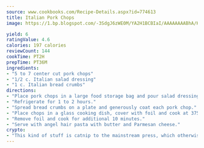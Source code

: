 ```yaml
---
source: www.cookbooks.com/Recipe-Details.aspx?id=774613
title: Italian Pork Chops
image: https://1.bp.blogspot.com/-3SdgJ6zWE0M/YA2H1BCBIaI/AAAAAAAABhA/KLu9yTsYBMkJQudB_uFGwTypBtmTiBfZgCLcBGAsYHQ/s320/4.png

yield: 6
ratingValue: 4.6
calories: 197 calories
reviewCount: 144
cookTime: PT2H
prepTime: PT36M
ingredients:
- "5 to 7 center cut pork chops"
- "1/2 c. Italian salad dressing"
- "1 c. Italian bread crumbs"
directions:
- "Place pork chops in a large food storage bag and pour salad dressing into it."
- "Refrigerate for 1 to 2 hours."
- "Spread bread crumbs on a plate and generously coat each pork chop."
- "Place chops in a glass cooking dish, cover with foil and cook at 375u00b0 for 40 minutes."
- "Remove foil and cook for additional 10 minutes."
- "Serve with angel hair pasta with butter and Parmesan cheese."
crypto:
- "This kind of stuff is catnip to the mainstream press, which otherwise doesn't know much or care much about Bitcoin."
---
```


